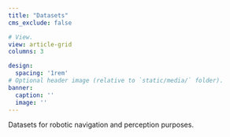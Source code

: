 ```yaml
---
title: "Datasets"
cms_exclude: false

# View.
view: article-grid
columns: 3

design:
  spacing: '1rem'
# Optional header image (relative to `static/media/` folder).
banner:
  caption: ''
  image: ''
---
```

<!-- ![Research Cover Image](/media/indoornavigation.jpg) -->
Datasets for robotic navigation and perception purposes.
